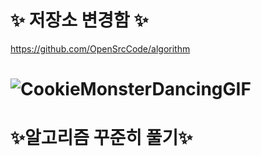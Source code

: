 # ✨ 저장소 변경함 ✨
https://github.com/OpenSrcCode/algorithm

# ![CookieMonsterDancingGIF](https://user-images.githubusercontent.com/71823666/183276004-d5bd5cc1-57d2-4a62-87d9-1207c243f34c.gif)
# ✨알고리즘 꾸준히 풀기✨
